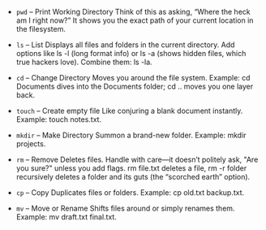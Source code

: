 - `pwd`  –  Print Working Directory
	Think of this as asking, “Where the heck am I right now?”
	It shows you the exact path of your current location in the filesystem.

- `ls` –  List
	Displays all files and folders in the current directory.
	Add options like ls -l (long format info) or ls -a (shows hidden files, which true hackers love). Combine them: ls -la.

- `cd` –  Change Directory
	Moves you around the file system.
	Example: cd Documents dives into the Documents folder; cd .. moves you one layer back.

- `touch` –  Create empty file
	Like conjuring a blank document instantly. Example: touch notes.txt.

- `mkdir` –  Make Directory
	Summon a brand-new folder. Example: mkdir projects.

- `rm` –  Remove
	Deletes files. Handle with care—it doesn’t politely ask, "Are you sure?" unless you add flags.
	rm file.txt deletes a file, rm -r folder recursively deletes a folder and its guts (the “scorched earth” option).

- `cp` –  Copy
	Duplicates files or folders. Example: cp old.txt backup.txt.

- `mv` – Move or Rename
	Shifts files around or simply renames them. Example: mv draft.txt final.txt.